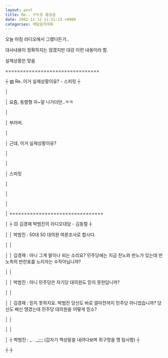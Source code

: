 ```yaml
---
layout: post
title: Re.. 구두로 들었음
date: 2002-11-12 11:51:13 +0900
categories: 깨달음의대화
---
```

오늘 아침 라디오에서 그랬다든가..
  
대사내용이 정확하지는 않겠지만 대강 이런 내용이라 함.
  
실제상황은 맞음
  

  
================================
  
┼ ▨ Re..이거 실제상황이유? - 스피릿 ┼
  
│
  
│ 요즘, 동렬형 자~알 나가더만..ㅋㅋ
  
│
  
│ 부러버.
  
│
  
│ 근데, 이거 실제상황이유?
  
│
  
│
  
│ 스피릿
  
│
  
│
  
│
  
│ ================================
  
│ ┼ ▨ 김경재 박범진의 라디오대담 - 김동렬 ┼
  
│ │ 박범진 : 50대 50 대의원 여론조사로 합시다.
  
│ │
  
│ │ 김경재 : 아니 그게 말이나 되는 소리요? 민주당에는 지금 친노와 반노가 있는데 반노측의 반란표를 노리자는 수작아닙니까?
  
│ │
  
│ │ 박범진 : 아니 민주당은 자기당 대의원도 믿지 못한답니까?
  
│ │
  
│ │ 김경재 : 믿지 못하지요. 박범진 당신도 바로 얼마전까지 민주당 아니었습니까? 당신도 배신 땡겼는데 민주당 대의원을 어떻게 믿소?
  
│ │
  
│ │
  
│ ┼ 박범진 : _ . _;;;; (갑자기 책상밑을 내려다보며 쥐구멍을 맹 탐사함) ┼
  
┼ ┼